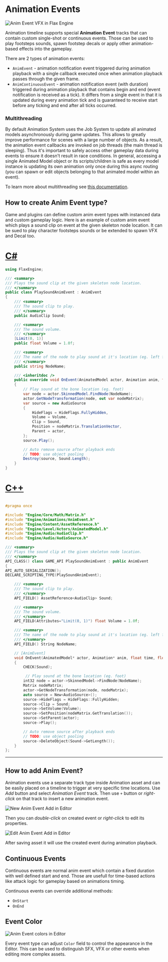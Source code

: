 # Animation Events

![Anim Event VFX in Flax Engine](media/anim-event-vfx.gif)

Animation timeline supports special **Animation Event** tracks that can contain custom single-shot or continuous events. Those can be used to play footsteps sounds, spawn footstep decals or apply other animation-based effects into the gameplay.

There are 2 types of animation events:
* `AnimEvent` - animation notification event triggered during animation playback with a single callback executed once when animation playback passes through the given frame.
* `AnimContinuousEvent` - animation notification event (with duration) triggered during animation playback that contains begin and end (event notification is received as a tick). It differs from a single event in that it is updated during every animation tick and is guaranteed to receive start before any ticking and end after all ticks occurred.

### Multithreading

By default Animation System uses the Job System to update all animated models asynchronously during game updates. This allows to greatly improve performance for scenes with a large number of objects. As a result, the animation event callbacks are invoked on job threads (the main thread is sleeping). Thus it's important to safely access other gameplay data during events to ensure it doesn't result in race conditions. In general, accessing a single Animated Model object or its scripts/children is safe as every model instance is updating its own animation only once during this async routing (you can spawn or edit objects belonging to that animated model within an event).

To learn more about multithreading see [this documentation](../../scripting/advanced/multithreading.md).

## How to create Anim Event type?

Game and plugins can define custom anim event types with instanced data and custom gameplay logic. Here is an example of custom anim event which plays a sound clip on event at the given skeleton node location. It can be sued to play character footsteps sounds or be extended to spawn VFX and Decal too.

# [C#](#tab/code-csharp)
```cs
using FlaxEngine;

/// <summary>
/// Plays the sound clip at the given skeleton node location.
/// </summary>
public class PlaySoundAnimEvent : AnimEvent
{
    /// <summary>
    /// The sound clip to play.
    /// </summary>
    public AudioClip Sound;

    /// <summary>
    /// The sound volume.
    /// </summary>
    [Limit(0, 1)]
    public float Volume = 1.0f;

    /// <summary>
    /// The name of the node to play sound at it's location (eg. left foot).
    /// </summary>
    public string NodeName;

    /// <inheritdoc />
    public override void OnEvent(AnimatedModel actor, Animation anim, float time, float deltaTime)
    {
        // Play sound at the bone location (eg. foot)
        var node = actor.SkinnedModel.FindNode(NodeName);
        actor.GetNodeTransformation(node, out var nodeMatrix);
        var source = new AudioSource
        {
            HideFlags = HideFlags.FullyHidden,
            Volume = Volume,
            Clip = Sound,
            Position = nodeMatrix.TranslationVector,
            Parent = actor,
        };
        source.Play();

        // Auto remove source after playback ends
        // TODO: use object pooling
        Destroy(source, Sound.Length);
    }
}
```
# [C++](#tab/code-cpp)
```cpp

#pragma once

#include "Engine/Core/Math/Matrix.h"
#include "Engine/Animations/AnimEvent.h"
#include "Engine/Content/AssetReference.h"
#include "Engine/Level/Actors/AnimatedModel.h"
#include "Engine/Audio/AudioClip.h"
#include "Engine/Audio/AudioSource.h"

/// <summary>
/// Plays the sound clip at the given skeleton node location.
/// </summary>
API_CLASS() class GAME_API PlaySoundAnimEvent : public AnimEvent
{
API_AUTO_SERIALIZATION();
DECLARE_SCRIPTING_TYPE(PlaySoundAnimEvent);

    /// <summary>
    /// The sound clip to play.
    /// </summary>
    API_FIELD() AssetReference<AudioClip> Sound;

    /// <summary>
    /// The sound volume.
    /// </summary>
    API_FIELD(Attributes="Limit(0, 1)") float Volume = 1.0f;

    /// <summary>
    /// The name of the node to play sound at it's location (eg. left foot).
    /// </summary>
    API_FIELD() String NodeName;

    // [AnimEvent]
    void OnEvent(AnimatedModel* actor, Animation* anim, float time, float deltaTime) override
    {
        CHECK(Sound);

         // Play sound at the bone location (eg. foot)
        int32 node = actor->SkinnedModel->FindNode(NodeName);
        Matrix nodeMatrix;
        actor->GetNodeTransformation(node, nodeMatrix);
        auto source = New<AudioSource>();
        source->HideFlags = HideFlags::FullyHidden;
        source->Clip = Sound;
        source->SetVolume(Volume);
        source->SetPosition(nodeMatrix.GetTranslation());
        source->SetParent(actor);
        source->Play();

        // Auto remove source after playback ends
        // TODO: use object pooling
        source->DeleteObject(Sound->GetLength());
    }
};
```
***

## How to add Anim Event?

Animation events use a separate track type inside Animation asset and can be easily placed on a timeline to trigger at very specific time locations. Use *Add* button and select *Animation Event* track. Then use `+` button or *right-click* on that track to insert a new animation event.

![New Anim Event Add in Editor](media/anim-event-new.png)

Then you can *double-click* on created event or *right-click* to edit its properties.

![Edit Anim Event Add in Editor](media/anim-event-edit.png)

After saving asset it will use the created event during animation playback.

## Continuous Events

Continuous events are normal anim event which contain a fixed duration with well defined start and end. Those are usefull for time-based actions like attack logic for gameplay based on animations timing.

Continuous events can override additional methods:
* `OnStart`
* `OnEnd`

## Event Color

![Anim Event colors in Editor](media/anim-event-colors.png)

Every event type can adjust `Color` field to control the appearance in the Editor. This can be used to distinguish SFX, VFX or other events when editing more complex assets.
